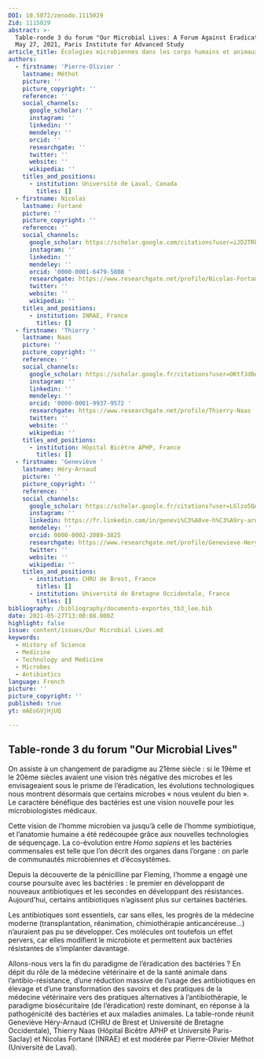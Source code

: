 ```yaml
---
DOI: 10.5072/zenodo.1115029
Zid: 1115029
abstract: >-
  Table-ronde 3 du forum "Our Microbial Lives: A Forum Against Eradication", 
  May 27, 2021, Paris Institute for Advanced Study
article_title: Écologies microbiennes dans les corps humains et animaux
authors:
  - firstname: 'Pierre-Olivier '
    lastname: Méthot
    picture: ''
    picture_copyright: ''
    reference: ''
    social_channels:
      google_scholar: ''
      instagram: ''
      linkedin: ''
      mendeley: ''
      orcid: ''
      researchgate: ''
      twitter: ''
      website: ''
      wikipedia: ''
    titles_and_positions:
      - institution: Université de Laval, Canada
        titles: []
  - firstname: Nicolas
    lastname: Fortané
    picture: ''
    picture_copyright: ''
    reference: ''
    social_channels:
      google_scholar: https://scholar.google.com/citations?user=iJD2TRkAAAAJ&hl=fr
      instagram: ''
      linkedin: ''
      mendeley: ''
      orcid: '0000-0001-6479-5808 '
      researchgate: https://www.researchgate.net/profile/Nicolas-Fortane
      twitter: ''
      website: ''
      wikipedia: ''
    titles_and_positions:
      - institution: INRAE, France
        titles: []
  - firstname: 'Thierry '
    lastname: Naas
    picture: ''
    picture_copyright: ''
    reference: ''
    social_channels:
      google_scholar: https://scholar.google.fr/citations?user=OKtfJd0AAAAJ&hl=fr
      instagram: ''
      linkedin: ''
      mendeley: ''
      orcid: '0000-0001-9937-9572 '
      researchgate: https://www.researchgate.net/profile/Thierry-Naas
      twitter: ''
      website: ''
      wikipedia: ''
    titles_and_positions:
      - institution: Hôpital Bicêtre APHP, France
        titles: []
  - firstname: 'Geneviève '
    lastname: Héry-Arnaud
    picture: ''
    picture_copyright: ''
    reference: ''
    social_channels:
      google_scholar: https://scholar.google.fr/citations?user=LGlzo5QAAAAJ&hl=fr
      instagram: ''
      linkedin: https://fr.linkedin.com/in/genevi%C3%A8ve-h%C3%A9ry-arnaud-aa695314a
      mendeley: ''
      orcid: 0000-0002-2089-3825
      researchgate: https://www.researchgate.net/profile/Genevieve-Hery-Arnaud
      twitter: ''
      website: ''
      wikipedia: ''
    titles_and_positions:
      - institution: CHRU de Brest, France
        titles: []
      - institution: Université de Bretagne Occidentale, France
        titles: []
bibliography: /bibliography/documents-exportes_tb3_lee.bib
date: 2021-05-27T13:00:08.000Z
highlight: false
issue: content/issues/Our Microbial Lives.md
keywords:
  - History of Science
  - Medicine
  - Technology and Medicine
  - Microbes
  - Antibiotics
language: French
picture: ''
picture_copyright: ''
published: true
yt: mAEoGVjHjUQ

---
```



## Table-ronde 3 du forum "Our Microbial Lives"

On assiste à un changement de paradigme au 21ème siècle : si le 19ème et le 20ème siècles avaient une vision très négative des microbes et les envisageaient sous le prisme de l’éradication, les évolutions technologiques nous montrent désormais que certains microbes « nous veulent du bien ». Le caractère bénéfique des bactéries est une vision nouvelle pour les microbiologistes médicaux.

Cette vision de l’homme microbien va jusqu’à celle de l’homme symbiotique, et l’anatomie humaine a été redécoupée grâce aux nouvelles technologies de séquençage. La co-évolution entre _Homo sapiens_ et les bactéries commensales est telle que l’on décrit des organes dans l’organe : on parle de communautés microbiennes et d’écosystèmes.

Depuis la découverte de la pénicilline par Fleming, l’homme a engagé une course poursuite avec les bactéries : le premier en développant de nouveaux antibiotiques et les secondes en développant des résistances. Aujourd'hui, certains antibiotiques n’agissent plus sur certaines bactéries.

Les antibiotiques sont essentiels, car sans elles, les progrès de la médecine moderne (transplantation, réanimation, chimiothérapie anticancéreuse…) n’auraient pas pu se développer. Ces molécules ont toutefois un effet pervers, car elles modifient le microbiote et permettent aux bactéries résistantes de s’implanter davantage.

Allons-nous vers la fin du paradigme de l’éradication des bactéries ? En dépit du rôle de la médecine vétérinaire et de la santé animale dans l’antibio-résistance, d’une réduction massive de l’usage des antibiotiques en élevage et d’une transformation des savoirs et des pratiques de la médecine vétérinaire vers des pratiques alternatives à l’antibiothérapie, le paradigme biosécuritaire (de l’éradication) reste dominant, en réponse à la pathogénicité des bactéries et aux maladies animales. La table-ronde réunit Geneviève Héry-Arnaud (CHRU de Brest et Université de Bretagne Occidentale), Thierry Naas (Hôpital Bicêtre APHP et Université Paris-Saclay) et Nicolas Fortané (INRAE) et est modérée par Pierre-Olivier Méthot (Université de Laval).

<Youtube yt="mAEoGVjHjUQ" caption ="Écologies microbiennes dans les corps humains et animaux"></Youtube>
